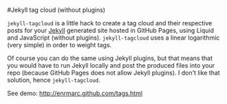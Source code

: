 #Jekyll tag cloud (without plugins)

`jekyll-tagcloud` is a little hack to create a tag cloud and their respective 
posts for your [Jekyll] generated site hosted in GitHub Pages, using Liquid
and JavaScript (without plugins).
`jekyll-tagcloud` uses a linear logarithmic (very simple) in order to weight tags.

Of course you can do the same using Jekyll plugins, but that means that
you would have to run Jekyll locally and post the produced files into your repo
(because GitHub Pages does not allow Jekyll plugins). I don't like that solution, 
hence `jekyll-tagcloud`.

See demo: http://enrmarc.github.com/tags.html  

[Jekyll]: https://github.com/mojombo/jekyll 
